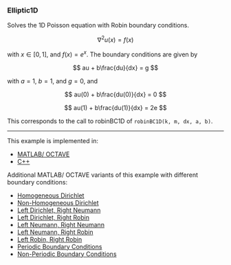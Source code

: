 ### Elliptic1D

Solves the 1D Poisson equation with Robin boundary conditions.

$$
\nabla^2 u(x) = f(x)
$$

with $x\in[0,1]$, and $f(x) =e^x$. The boundary conditions are given by

$$
au + b\frac{du}{dx} = g
$$

with $a=1$, $b=1$, and $g=0$, and

$$
au(0) + b\frac{du(0)}{dx} = 0
$$

$$
au(1) + b\frac{du(1)}{dx} = 2e
$$

This corresponds to the call to robinBC1D of `robinBC1D(k, m, dx, a, b)`.

---

This example is implemented in:
- [MATLAB/ OCTAVE](https://github.com/csrc-sdsu/mole/blob/master/examples/matlab/elliptic1D.m)
- [C++](https://github.com/csrc-sdsu/mole/blob/master/examples/cpp/elliptic1D.cpp)

Additional MATLAB/ OCTAVE variants of this example with different boundary conditions:
- [Homogeneous Dirichlet](https://github.com/csrc-sdsu/mole/blob/master/examples/matlab/elliptic1DHomogeneousDirichlet.m)
- [Non-Homogeneous Dirichlet](https://github.com/csrc-sdsu/mole/blob/master/examples/matlab/elliptic1DNonHomogeneousDirichlet.m)
- [Left Dirichlet, Right Neumann](https://github.com/csrc-sdsu/mole/blob/master/examples/matlab/elliptic1DLeftDirichletRightNeumann.m)
- [Left Dirichlet, Right Robin](https://github.com/csrc-sdsu/mole/blob/master/examples/matlab/elliptic1DLeftDirichletRightRobin.m)
- [Left Neumann, Right Neumann](https://github.com/csrc-sdsu/mole/blob/master/examples/matlab/elliptic1DLeftNeumannRightNeumann.m)
- [Left Neumann, Right Robin](https://github.com/csrc-sdsu/mole/blob/master/examples/matlab/elliptic1DLeftNeumannRightRobin.m)
- [Left Robin, Right Robin](https://github.com/csrc-sdsu/mole/blob/master/examples/matlab/elliptic1DLeftRobinRightRobin.m)
- [Periodic Boundary Conditions](https://github.com/csrc-sdsu/mole/blob/master/examples/matlab/elliptic1DPeriodicBC.m)
- [Non-Periodic Boundary Conditions](https://github.com/csrc-sdsu/mole/blob/master/examples/matlab/elliptic1DNonPeriodicBC.m)